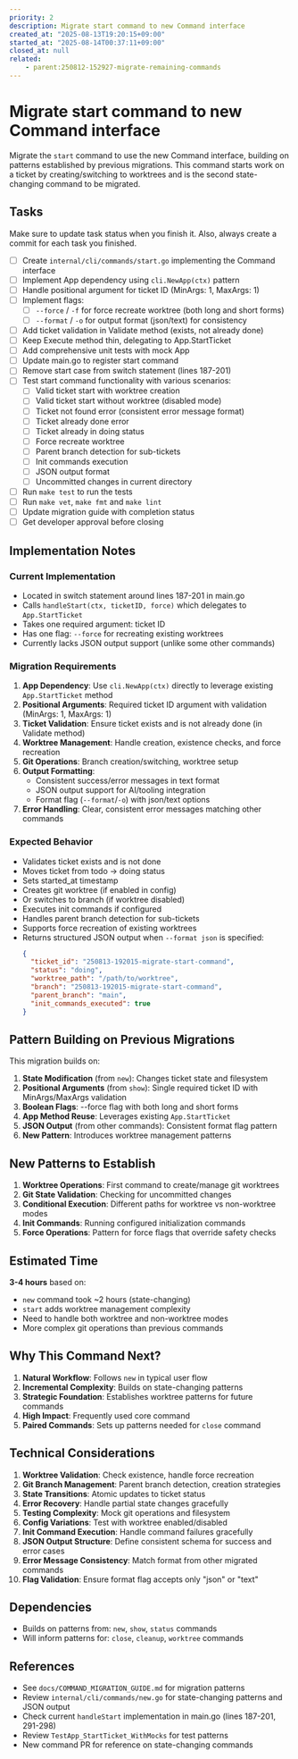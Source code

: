 ```yaml
---
priority: 2
description: Migrate start command to new Command interface
created_at: "2025-08-13T19:20:15+09:00"
started_at: "2025-08-14T00:37:11+09:00"
closed_at: null
related:
    - parent:250812-152927-migrate-remaining-commands
---
```


# Migrate start command to new Command interface

Migrate the `start` command to use the new Command interface, building on patterns established by previous migrations. This command starts work on a ticket by creating/switching to worktrees and is the second state-changing command to be migrated.

## Tasks
Make sure to update task status when you finish it. Also, always create a commit for each task you finished.

- [ ] Create `internal/cli/commands/start.go` implementing the Command interface
- [ ] Implement App dependency using `cli.NewApp(ctx)` pattern
- [ ] Handle positional argument for ticket ID (MinArgs: 1, MaxArgs: 1)
- [ ] Implement flags:
  - [ ] `--force` / `-f` for force recreate worktree (both long and short forms)
  - [ ] `--format` / `-o` for output format (json/text) for consistency
- [ ] Add ticket validation in Validate method (exists, not already done)
- [ ] Keep Execute method thin, delegating to App.StartTicket
- [ ] Add comprehensive unit tests with mock App
- [ ] Update main.go to register start command
- [ ] Remove start case from switch statement (lines 187-201)
- [ ] Test start command functionality with various scenarios:
  - [ ] Valid ticket start with worktree creation
  - [ ] Valid ticket start without worktree (disabled mode)
  - [ ] Ticket not found error (consistent error message format)
  - [ ] Ticket already done error
  - [ ] Ticket already in doing status
  - [ ] Force recreate worktree
  - [ ] Parent branch detection for sub-tickets
  - [ ] Init commands execution
  - [ ] JSON output format
  - [ ] Uncommitted changes in current directory
- [ ] Run `make test` to run the tests
- [ ] Run `make vet`, `make fmt` and `make lint`
- [ ] Update migration guide with completion status
- [ ] Get developer approval before closing

## Implementation Notes

### Current Implementation
- Located in switch statement around lines 187-201 in main.go
- Calls `handleStart(ctx, ticketID, force)` which delegates to `App.StartTicket`
- Takes one required argument: ticket ID
- Has one flag: `--force` for recreating existing worktrees
- Currently lacks JSON output support (unlike some other commands)

### Migration Requirements
1. **App Dependency**: Use `cli.NewApp(ctx)` directly to leverage existing `App.StartTicket` method
2. **Positional Arguments**: Required ticket ID argument with validation (MinArgs: 1, MaxArgs: 1)
3. **Ticket Validation**: Ensure ticket exists and is not already done (in Validate method)
4. **Worktree Management**: Handle creation, existence checks, and force recreation
5. **Git Operations**: Branch creation/switching, worktree setup
6. **Output Formatting**: 
   - Consistent success/error messages in text format
   - JSON output support for AI/tooling integration
   - Format flag (`--format`/`-o`) with json/text options
7. **Error Handling**: Clear, consistent error messages matching other commands

### Expected Behavior
- Validates ticket exists and is not done
- Moves ticket from todo → doing status  
- Sets started_at timestamp
- Creates git worktree (if enabled in config)
- Or switches to branch (if worktree disabled)
- Executes init commands if configured
- Handles parent branch detection for sub-tickets
- Supports force recreation of existing worktrees
- Returns structured JSON output when `--format json` is specified:
  ```json
  {
    "ticket_id": "250813-192015-migrate-start-command",
    "status": "doing",
    "worktree_path": "/path/to/worktree",
    "branch": "250813-192015-migrate-start-command",
    "parent_branch": "main",
    "init_commands_executed": true
  }
  ```

## Pattern Building on Previous Migrations

This migration builds on:
1. **State Modification** (from `new`): Changes ticket state and filesystem
2. **Positional Arguments** (from `show`): Single required ticket ID with MinArgs/MaxArgs validation
3. **Boolean Flags**: --force flag with both long and short forms
4. **App Method Reuse**: Leverages existing `App.StartTicket`
5. **JSON Output** (from other commands): Consistent format flag pattern
6. **New Pattern**: Introduces worktree management patterns

## New Patterns to Establish

1. **Worktree Operations**: First command to create/manage git worktrees
2. **Git State Validation**: Checking for uncommitted changes
3. **Conditional Execution**: Different paths for worktree vs non-worktree modes
4. **Init Commands**: Running configured initialization commands
5. **Force Operations**: Pattern for force flags that override safety checks

## Estimated Time
**3-4 hours** based on:
- `new` command took ~2 hours (state-changing)
- `start` adds worktree management complexity
- Need to handle both worktree and non-worktree modes
- More complex git operations than previous commands

## Why This Command Next?

1. **Natural Workflow**: Follows `new` in typical user flow
2. **Incremental Complexity**: Builds on state-changing patterns
3. **Strategic Foundation**: Establishes worktree patterns for future commands
4. **High Impact**: Frequently used core command
5. **Paired Commands**: Sets up patterns needed for `close` command

## Technical Considerations

1. **Worktree Validation**: Check existence, handle force recreation
2. **Git Branch Management**: Parent branch detection, creation strategies
3. **State Transitions**: Atomic updates to ticket status
4. **Error Recovery**: Handle partial state changes gracefully
5. **Testing Complexity**: Mock git operations and filesystem
6. **Config Variations**: Test with worktree enabled/disabled
7. **Init Command Execution**: Handle command failures gracefully
8. **JSON Output Structure**: Define consistent schema for success and error cases
9. **Error Message Consistency**: Match format from other migrated commands
10. **Flag Validation**: Ensure format flag accepts only "json" or "text"

## Dependencies
- Builds on patterns from: `new`, `show`, `status` commands
- Will inform patterns for: `close`, `cleanup`, `worktree` commands

## References

- See `docs/COMMAND_MIGRATION_GUIDE.md` for migration patterns
- Review `internal/cli/commands/new.go` for state-changing patterns and JSON output
- Check current `handleStart` implementation in main.go (lines 187-201, 291-298)
- Review `TestApp_StartTicket_WithMocks` for test patterns
- New command PR for reference on state-changing commands
